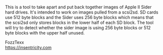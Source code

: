 This is a tool to take apart and put back together images of Apple II
Sider hard drives. It's intended to work on images pulled from a
scsi2sd. SD cards use 512 byte blocks and the Sider uses 256 byte
blocks which means that the scsi2sd only stores blocks in the lower
half of each SD block. The tool will try to detect whether the sider
image is using 256 byte blocks or 512 byte blocks with the upper half
unused.

FozzTexx  
https://insentricity.com
